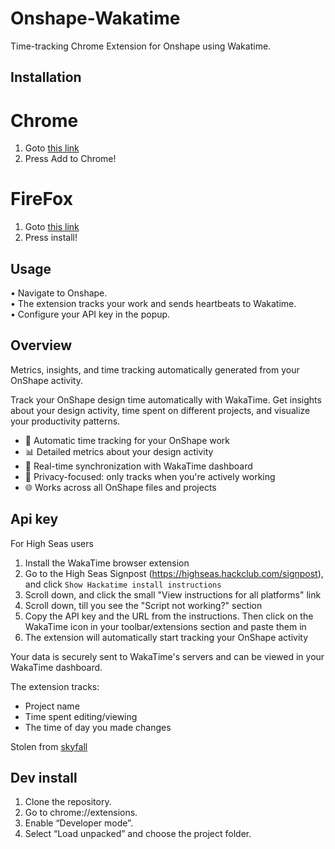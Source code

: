 # Onshape-Wakatime

Time-tracking Chrome Extension for Onshape using Wakatime.

## Installation
# Chrome
1. Goto [this link](https://chromewebstore.google.com/detail/onshape-wakatime/kieglbolocchhhcblnhaiodbpgkjcecg)
2. Press Add to Chrome!

# FireFox
1. Goto [this link](https://addons.mozilla.org/en-US/firefox/addon/onshape-wakatime/)
2. Press install!
   
## Usage
• Navigate to Onshape.  
• The extension tracks your work and sends heartbeats to Wakatime.  
• Configure your API key in the popup.



## Overview

Metrics, insights, and time tracking automatically generated from your OnShape activity.

Track your OnShape design time automatically with WakaTime. Get insights about your design activity, time spent on different projects, and visualize your productivity patterns.

- 🎨 Automatic time tracking for your OnShape work
- 📊 Detailed metrics about your design activity
- 🔄 Real-time synchronization with WakaTime dashboard
- 🚫 Privacy-focused: only tracks when you're actively working
- 🌐 Works across all OnShape files and projects

## Api key
For High Seas users
1. Install the WakaTime browser extension
2. Go to the High Seas Signpost (https://highseas.hackclub.com/signpost), and click `Show Hackatime install instructions`
3. Scroll down, and click the small "View instructions for all platforms" link
4. Scroll down, till you see the "Script not working?" section
5. Copy the API key and the URL from the instructions. Then click on the WakaTime icon in your toolbar/extensions section and paste them in
7. The extension will automatically start tracking your OnShape activity

Your data is securely sent to WakaTime's servers and can be viewed in your WakaTime dashboard.

The extension tracks:
- Project name
- Time spent editing/viewing
- The time of day you made changes

Stolen from [skyfall](https://chromewebstore.google.com/detail/WakaTime%20for%20Figma/ddoemmbdnemldilpbaofhnbhihjhbjni)


## Dev install

1. Clone the repository.
2. Go to chrome://extensions.
3. Enable “Developer mode”.
4. Select “Load unpacked” and choose the project folder.
